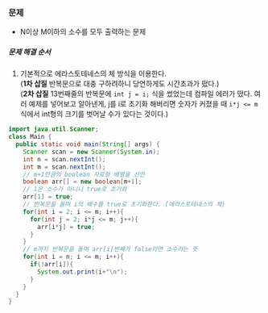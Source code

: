 ### 문제
* N이상 M이하의 소수를 모두 출력하는 문제

##### 문제 해결 순서
1. 기본적으로 에라스토테네스의 체 방식을 이용한다.
<br/>(**1차 삽질** 반복문으로 대충 구하려하니 당연하게도 시간초과가 떴다.)
<br/>(**2차 삽질** 13번째줄의 반복문에 `int j = i;` 식을 썼었는데 컴파일 에러가 떴다. 여러 예제를 넣어보고 알아낸게, j를 i로 초기화 해버리면 숫자가 커졌을 때 `i*j <= m` 식에서 int형의 크기를 벗어날 수가 있다는 것이다.)

```java
import java.util.Scanner;
class Main {
  public static void main(String[] args) {
    Scanner scan = new Scanner(System.in);
    int n = scan.nextInt();
    int m = scan.nextInt();
    // m+1만큼의 boolean 자료형 배열을 선언
    boolean arr[] = new boolean[m+1];
    // 1은 소수가 아니니 true로 초기화
    arr[1] = true;
    // 반복문을 돌며 i의 배수를 true로 초기화한다. (에라스토테네스의 체)
    for(int i = 2; i <= m; i++){
      for(int j = 2; i*j <= m; j++){
        arr[i*j] = true;
      }
    }
    // m까지 반복문을 돌며 arr[i]번째가 false라면 소수라는 뜻
    for(int i = n; i <= m; i++){
      if(!arr[i]){
        System.out.print(i+"\n");
      }
    }
  }
}
```
